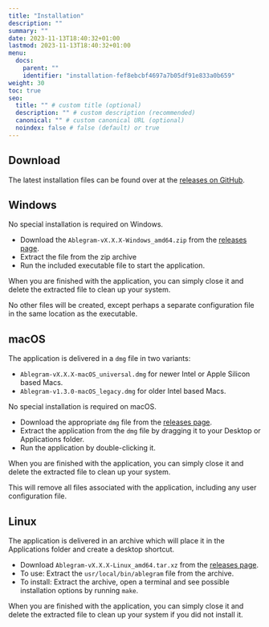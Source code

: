 ```yaml
---
title: "Installation"
description: ""
summary: ""
date: 2023-11-13T18:40:32+01:00
lastmod: 2023-11-13T18:40:32+01:00
menu:
  docs:
    parent: ""
    identifier: "installation-fef8ebcbf4697a7b05df91e833a0b659"
weight: 30
toc: true
seo:
  title: "" # custom title (optional)
  description: "" # custom description (recommended)
  canonical: "" # custom canonical URL (optional)
  noindex: false # false (default) or true
---
```


## Download

The latest installation files can be found over at the [releases on GitHub](https://github.com/adrianrudnik/ablegram/releases/latest).

## Windows

No special installation is required on Windows.

- Download the `Ablegram-vX.X.X-Windows_amd64.zip` from the [releases page](https://github.com/adrianrudnik/ablegram/releases/latest).
- Extract the file from the zip archive
-  Run the included executable file to start the application.

When you are finished with the application, you can simply close it and delete the extracted file to clean up your system.

No other files will be created, except perhaps a separate configuration file in the same location as the executable.

## macOS

The application is delivered in a `dmg` file in two variants:

- `Ablegram-vX.X.X-macOS_universal.dmg` for newer Intel or Apple Silicon based Macs.
- `Ablegram-v1.3.0-macOS_legacy.dmg` for older Intel based Macs.

No special installation is required on macOS.

- Download the appropriate `dmg` file from the [releases page](https://github.com/adrianrudnik/ablegram/releases/latest).
- Extract the application from the `dmg` file by dragging it to your Desktop or Applications folder.
- Run the application by double-clicking it.

When you are finished with the application, you can simply close it and delete the extracted file to clean up your system.

This will remove all files associated with the application, including any user configuration file.

## Linux

The application is delivered in an archive which will place it in the Applications folder and create a desktop shortcut.

- Download `Ablegram-vX.X.X-Linux_amd64.tar.xz` from the [releases page](https://github.com/adrianrudnik/ablegram/releases/latest).
- To use: Extract the `usr/local/bin/ablegram` file from the archive.
- To install: Extract the archive, open a terminal and see possible installation options by running `make`.

When you are finished with the application, you can simply close it and delete the extracted file to clean up your system if you did not install it.
